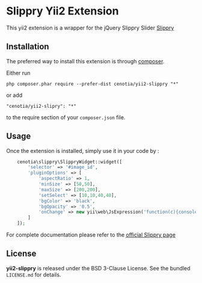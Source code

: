Slippry Yii2 Extension
====================
This yii2 extension is a wrapper for the jQuery Slippry Slider
[Slippry](http://slippry.com/)

Installation
------------

The preferred way to install this extension is through [composer](http://getcomposer.org/download/).

Either run

```
php composer.phar require --prefer-dist cenotia/yii2-slippry "*"
```

or add

```
"cenotia/yii2-slipry": "*"
```

to the require section of your `composer.json` file.


Usage
-----

Once the extension is installed, simply use it in your code by  :

```php
	cenotia\slippry\SlippryWidget::widget([
		'selector' => '#image_id',
		'pluginOptions' => [
			'aspectRatio' => 1,
			'minSize' => [50,50],
			'maxSize' => [200,200],
			'setSelect' => [10,10,40,40],
			'bgColor' => 'black',
			'bgOpacity' => '0.5',
			'onChange' => new yii\web\JsExpression('function(c){console.log(c.x);}')
		]
	]);
```

For complete documentation please refer to the [official Slippry page](http://slippry.com/settings/)

License
-------

**yii2-slippry** is released under the BSD 3-Clause License. See the bundled `LICENSE.md` for details.